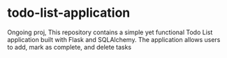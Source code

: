 # todo-list-application
Ongoing proj, This repository contains a simple yet functional Todo List application built with Flask and SQLAlchemy. The application allows users to add, mark as complete, and delete tasks
